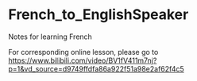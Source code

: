 # French_to_EnglishSpeaker
Notes for learning French

For corresponding online lesson, please go to https://www.bilibili.com/video/BV1fV411m7nj?p=1&vd_source=d9749ffdfa86a922f51a98e2af62f4c5
